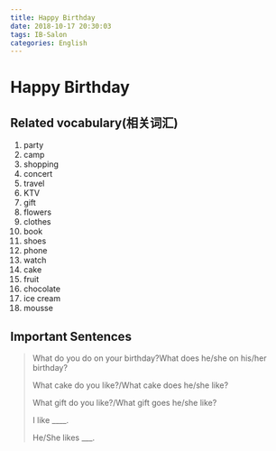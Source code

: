 ```yaml
---
title: Happy Birthday
date: 2018-10-17 20:30:03
tags: IB-Salon
categories: English
---
```


# Happy Birthday


## Related vocabulary(相关词汇)

1. party
2. camp
3. shopping
4. concert
5. travel
6. KTV
7. gift
8. flowers
9. clothes
10. book
11. shoes
12. phone
13. watch
14. cake
15. fruit
16. chocolate
17. ice cream
18. mousse

## Important Sentences

> What do you do on your birthday?What does he/she on his/her birthday?
> 
> What cake do you like?/What cake does he/she like?
> 
> What gift do you like?/What gift goes he/she like?
> 
> I like ____.
> 
> He/She likes ___.
